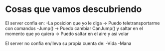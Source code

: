 # Cosas que vamos descubriendo

El server confia en:
-La posicion que yo le diga -> Puedo teletransportarme con comandos
-Jump() -> Puedo cambiar CanJump() y saltar en el momento que yo quiera -> Puedo saltar en el aire y asi volar

El server no confia en/lleva su propia cuenta de:
-Vida
-Mana